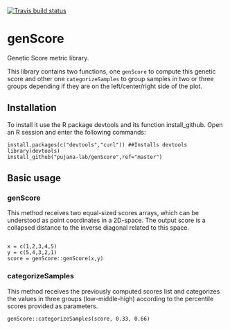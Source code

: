 [![Travis build status](https://travis-ci.org/lpalomerol/genScore.svg?branch=master)](https://travis-ci.org/lpalomerol/genScore)

# genScore

Genetic Score metric library.

This library contains two functions, one `genScore` to compute this genetic score and other one `categorizeSamples` to group samples in two or three groups depending if they are on the left/center/right side of the plot.


## Installation
  
To install it use the R package devtools and its function install_github. Open an R session and enter the following commands:

```
install.packages(c("devtools","curl")) ##Installs devtools 
library(devtools)
install_github("pujana-lab/genScore",ref="master")
```

## Basic usage

### genScore

This method receives two equal-sized scores arrays, which can be understood as point coordinates in a 2D-space. The output score is a collapsed distance to the inverse diagonal related to this space.

```

x = c(1,2,3,4,5)
y = c(5,4,3,2,1)
score = genScore::genScore(x,y)

```

###  categorizeSamples

This method receives the previously computed scores list and categorizes the values in three groups (low-middle-high) according to the percentile scores provided as parameters.

```
genScore::categorizeSamples(score, 0.33, 0.66)
```